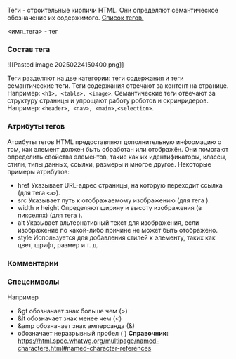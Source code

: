 Теги - строительные кирпичи HTML. Они определяют семантическое обозначение их содержимого. [Список тегов.](https://webref.ru/html)

<имя_тега> - тег

### Состав тега 
 ![[Pasted image 20250224150400.png]]

Теги разделяют на две категории: теги содержания и теги семантические теги.
Теги содержания отвечают за контент на странице. Например: `<h1>, <table>, <image>`.
Семантические теги отвечают за структуру страницы и упрощают работу роботов и скринридеров. Например: `<header>, <nav>, <main>,<selection>`.

### Атрибуты тегов
Атрибуты тегов HTML предоставляют дополнительную информацию о том, как элемент должен быть обработан или отображён. Они помогают определить свойства элементов, такие как их идентификаторы, классы, стили, типы данных, ссылки, размеры и многое другое.
Некоторые примеры атрибутов:
- href
  Указывает URL-адрес страницы, на которую переходит ссылка (для тега `<a>`). 
- src
  Указывает путь к отображаемому изображению (для тега <img>). 
- width и height
  Определяют ширину и высоту изображения (в пикселях) (для тега <img>). 
- alt
  Указывает альтернативный текст для изображения, если изображение по какой-либо причине не может быть отображено. 
- style
  Используется для добавления стилей к элементу, таких как цвет, шрифт, размер и т. д.

### Комментарии
<!-- Вот так коммент -->

### Спецсимволы
Например 
- &gt обозначает знак больше чем (>) 
- &lt обозначает знак менее чем (<) 
- &amp обозначает знак амперсанда (&)  
- обозначает неразрывный пробел ( )
**Справочник:** https://html.spec.whatwg.org/multipage/named-characters.html#named-character-references